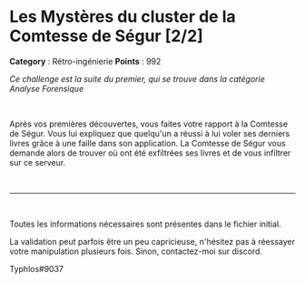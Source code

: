 # Les Mystères du cluster de la Comtesse de Ségur [2/2]

**Category** : Rétro-ingénierie
**Points** : 992

<div style="margin-bottom: 1em;"><i>Ce challenge est la suite du premier, qui se trouve dans la catégorie Analyse Forensique</i></div>

<p class="space">&nbsp;</p>

Après vos premières découvertes, vous faites votre rapport à la Comtesse de Ségur. Vous lui expliquez que quelqu'un a réussi à lui voler ses derniers livres grâce à une faille dans son application.  La Comtesse de Ségur vous demande alors de trouver où ont été exfiltrées ses livres  et de vous infiltrer sur ce serveur.

<p class="space">&nbsp;</p>


***

<p class="space">&nbsp;</p>

Toutes les informations nécessaires sont présentes dans le fichier initial.

La validation peut parfois être un peu capricieuse, n'hésitez pas à réessayer votre manipulation plusieurs fois. Sinon, contactez-moi sur discord.

<div class="author">Typhlos#9037</div>

<p class="space">&nbsp;</p>




